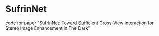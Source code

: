 # SufrinNet
code for paper "SufrinNet: Toward Sufficient Cross-View Interaction for Stereo Image Enhancement in The Dark"
